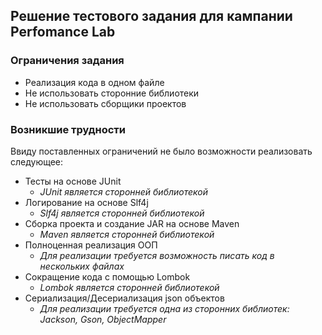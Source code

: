 ## Решение тестового задания для кампании Perfomance Lab
### Ограничения задания
- Реализация кода в одном файле
- Не использовать сторонние библиотеки
- Не использовать сборщики проектов

### Возникшие трудности
Ввиду поставленных ограничений не было возможности реализовать следующее:
- Тесты на основе JUnit 
  - _JUnit является сторонней библиотекой_
- Логирование на основе Slf4j 
  - _Slf4j является сторонней библиотекой_
- Сборка проекта и создание JAR на основе Maven 
  - _Maven является сторонней библиотекой_
- Полноценная реализация ООП 
  - _Для реализации требуется возможность писать код в нескольких файлах_
- Сокращение кода с помощью Lombok 
  - _Lombok является сторонней библиотекой_
- Сериализация/Десериализация json объектов
  - _Для реализации требуется одна из сторонних библиотек: Jackson, Gson, ObjectMapper_
